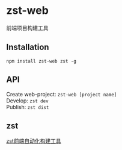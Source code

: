 # zst-web
前端项目构建工具

## Installation
`npm install zst-web zst -g`

## API
Create web-project: `zst-web [project name]`  
Develop: `zst dev`  
Publish: `zst dist`  

## zst
[zst前端自动化构建工具](https://github.com/ZhangShuangV/zst)